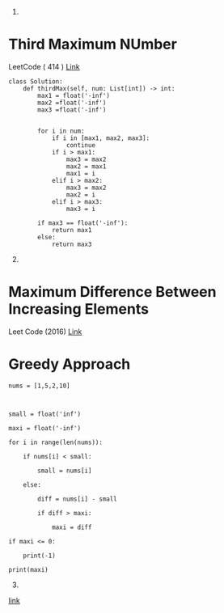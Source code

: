 1.
# Third Maximum NUmber
LeetCode ( 414 ) [Link](https://leetcode.com/problems/third-maximum-number/)
```
class Solution:
    def thirdMax(self, num: List[int]) -> int:
        max1 = float('-inf')
        max2 =float('-inf')
        max3 =float('-inf')
        

        for i in num:
            if i in [max1, max2, max3]:
                continue
            if i > max1:
                max3 = max2
                max2 = max1
                max1 = i
            elif i > max2:
                max3 = max2
                max2 = i
            elif i > max3:
                max3 = i
            
        if max3 == float('-inf'):
            return max1
        else:
            return max3
```

2. 
# Maximum Difference Between Increasing Elements
Leet Code (2016) [Link](https://leetcode.com/problems/maximum-difference-between-increasing-elements/)
# Greedy Approach
```
nums = [1,5,2,10]

  

small = float('inf')

maxi = float('-inf')

for i in range(len(nums)):

    if nums[i] < small:

        small = nums[i]

    else:

        diff = nums[i] - small

        if diff > maxi:

            maxi = diff

if maxi <= 0:

    print(-1)

print(maxi)
```

3.
[link](https://leetcode.com/problems/remove-one-element-to-make-the-array-strictly-increasing/submissions/)



